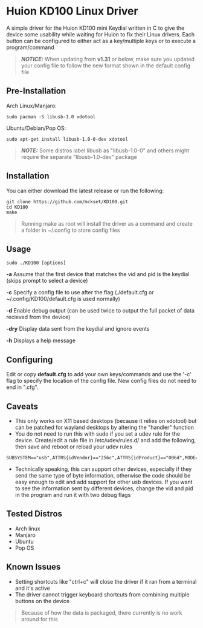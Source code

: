 # Huion KD100 Linux Driver
A simple driver for the Huion KD100 mini Keydial written in C to give the device some usability while waiting for Huion to fix their Linux drivers. Each button can be configured to either act as a key/multiple keys or to execute a program/command

> **_NOTICE:_**  When updating from **v1.31** or below, make sure you updated your config file to follow the new format shown in the default config file

Pre-Installation
------------
Arch Linux/Manjaro:
```
sudo pacman -S libusb-1.0 xdotool
```
Ubuntu/Debian/Pop OS:
```
sudo apt-get install libusb-1.0-0-dev xdotool
```
> **_NOTE:_**  Some distros label libusb as "libusb-1.0-0" and others might require the separate "libusb-1.0-dev" package

Installation
------------
You can either download the latest release or run the following:
```
git clone https://github.com/mckset/KD100.git
cd KD100
make
```

> Running make as root will install the driver as a command and create a folder in ~/.config to store config files

Usage
-----
```
sudo ./KD100 [options]
```
**-a**  Assume that the first device that matches the vid and pid is the keydial (skips prompt to select a device)

**-c**  Specify a config file to use after the flag (./default.cfg or ~/.config/KD100/default.cfg is used normally)

**-d**  Enable debug output (can be used twice to output the full packet of data recieved from the device)

**-dry**  Display data sent from the keydial and ignore events

**-h**  Displays a help message

Configuring
----------
Edit or copy **default.cfg** to add your own keys/commands and use the '-c' flag to specify the location of the config file. New config files do not need to end in ".cfg".

Caveats
-------
- This only works on X11 based desktops (because it relies on xdotool) but can be patched for wayland desktops by altering the "handler" function
- You do not need to run this with sudo if you set a udev rule for the device. Create/edit a rule file in /etc/udev/rules.d/ and add the following, then save and reboot or reload your udev rules
```
SUBSYSTEM=="usb",ATTRS{idVendor}=="256c",ATTRS{idProduct}=="006d",MODE="0666"
```
- Technically speaking, this can support other devices, especially if they send the same type of byte information, otherwise the code should be easy enough to edit and add support for other usb devices. If you want to see the information sent by different devices, change the vid and pid in the program and run it with two debug flags

Tested Distros
--------------
- Arch linux
- Manjaro
- Ubuntu
- Pop OS

Known Issues
------------
- Setting shortcuts like "ctrl+c" will close the driver if it ran from a terminal and it's active
- The driver cannot trigger keyboard shortcuts from combining multiple buttons on the device
> Because of how the data is packaged, there currently is no work around for this

